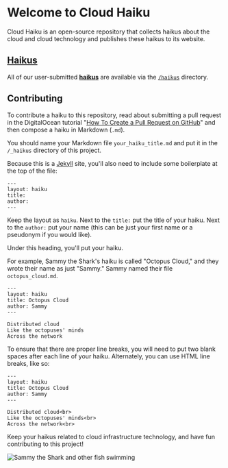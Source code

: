 # Welcome to Cloud Haiku

Cloud Haiku is an open-source repository that collects haikus about the cloud and cloud technology and publishes these haikus to its website.

## [Haikus](https://ltagliaferri.github.io/site-test/haikus/)

All of our user-submitted **[haikus](https://ltagliaferri.github.io/site-test/haikus/)** are available via the [`/haikus`](https://github.com/ltagliaferri/site-test/tree/master/_haikus) directory.

## Contributing

To contribute a haiku to this repository, read about submitting a pull request in the DigitalOcean tutorial "[How To Create a Pull Request on GitHub](https://www.digitalocean.com/community/tutorials/how-to-create-a-pull-request-on-github)" and then compose a haiku in Markdown (`.md`).

You should name your Markdown file `your_haiku_title.md` and put it in the `/_haikus` directory of this project.

Because this is a [Jekyll](https://jekyllrb.com/) site, you'll also need to include some boilerplate at the top of the file:

```
---
layout: haiku
title:
author:
---
```

Keep the layout as `haiku`. Next to the `title:` put the title of your haiku. Next to the `author:` put your name (this can be just your first name or a pseudonym if you would like).

Under this heading, you'll put your haiku.

For example, Sammy the Shark's haiku is called "Octopus Cloud," and they wrote their name as just "Sammy." Sammy named their file `octopus_cloud.md`.

```
---
layout: haiku
title: Octopus Cloud
author: Sammy
---

Distributed cloud  
Like the octopuses' minds  
Across the network  
```

To ensure that there are proper line breaks, you will need to put two blank spaces after each line of your haiku. Alternately, you can use HTML line breaks, like so:

```
---
layout: haiku
title: Octopus Cloud
author: Sammy
---

Distributed cloud<br>
Like the octopuses' minds<br>
Across the network<br>
```

Keep your haikus related to cloud infrastructure technology, and have fun contributing to this project!

![Sammy the Shark and other fish swimming](https://ltagliaferri.github.io/site-test/assets/swim.png)
